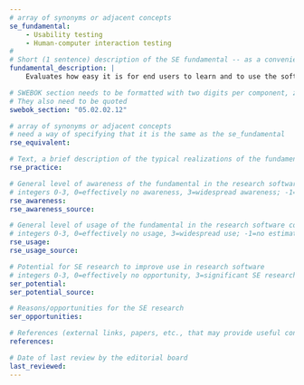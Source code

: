 ```yaml
---
# array of synonyms or adjacent concepts
se_fundamental:
    - Usability testing
    - Human-computer interaction testing
#
# Short (1 sentence) description of the SE fundamental -- as a convenience
fundamental_description: |
    Evaluates how easy it is for end users to learn and to use the software

# SWEBOK section needs to be formatted with two digits per component, zero-filled so that they sort lexically as strings
# They also need to be quoted
swebok_section: "05.02.02.12"

# array of synonyms or adjacent concepts
# need a way of specifying that it is the same as the se_fundamental
rse_equivalent:

# Text, a brief description of the typical realizations of the fundamental, in RSE practice
rse_practice:

# General level of awareness of the fundamental in the research software community
# integers 0-3, 0=effectively no awareness, 3=widespread awareness; -1=no estimate
rse_awareness:
rse_awareness_source: 

# General level of usage of the fundamental in the research software community
# integers 0-3, 0=effectively no usage, 3=widespread use; -1=no estimate
rse_usage: 
rse_usage_source: 

# Potential for SE research to improve use in research software
# integers 0-3, 0=effectively no opportunity, 3=significant SE research beneficial; -1=no estimate
ser_potential: 
ser_potential_source: 

# Reasons/opportunities for the SE research
ser_opportunities: 

# References (external links, papers, etc., that may provide useful connections)
references:

# Date of last review by the editorial board
last_reviewed: 
---
```

